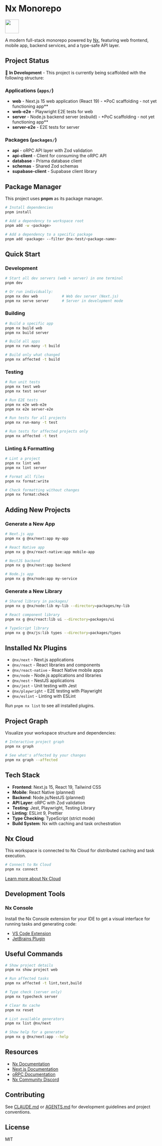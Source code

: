 # Nx Monorepo

<a alt="Nx logo" href="https://nx.dev" target="_blank" rel="noreferrer"><img src="https://raw.githubusercontent.com/nrwl/nx/master/images/nx-logo.png" width="45"></a>

A modern full-stack monorepo powered by [Nx](https://nx.dev), featuring web frontend, mobile app, backend services, and a type-safe API layer.

## Project Status

🚧 **In Development** - This project is currently being scaffolded with the following structure:

### Applications (`apps/`)

- **web** - Next.js 15 web application (React 19) - \*PoC scaffolding - not yet functioning app\*\*
- **web-e2e** - Playwright E2E tests for web
- **server** - Node.js backend server (esbuild) - \*PoC scaffolding - not yet functioning app\*\*
- **server-e2e** - E2E tests for server

### Packages (`packages/`)

- **api** - oRPC API layer with Zod validation
- **api-client** - Client for consuming the oRPC API
- **database** - Prisma database client
- **schemas** - Shared Zod schemas
- **supabase-client** - Supabase client library

## Package Manager

This project uses **pnpm** as its package manager.

```bash
# Install dependencies
pnpm install

# Add a dependency to workspace root
pnpm add -w <package>

# Add a dependency to a specific package
pnpm add <package> --filter @nx-test/<package-name>
```

## Quick Start

### Development

```bash
# Start all dev servers (web + server) in one terminal
pnpm dev

# Or run individually:
pnpm nx dev web           # Web dev server (Next.js)
pnpm nx serve server      # Server in development mode
```

### Building

```bash
# Build a specific app
pnpm nx build web
pnpm nx build server

# Build all apps
pnpm nx run-many -t build

# Build only what changed
pnpm nx affected -t build
```

### Testing

```bash
# Run unit tests
pnpm nx test web
pnpm nx test server

# Run E2E tests
pnpm nx e2e web-e2e
pnpm nx e2e server-e2e

# Run tests for all projects
pnpm nx run-many -t test

# Run tests for affected projects only
pnpm nx affected -t test
```

### Linting & Formatting

```bash
# Lint a project
pnpm nx lint web
pnpm nx lint server

# Format all files
pnpm nx format:write

# Check formatting without changes
pnpm nx format:check
```

## Adding New Projects

### Generate a New App

```bash
# Next.js app
pnpm nx g @nx/next:app my-app

# React Native app
pnpm nx g @nx/react-native:app mobile-app

# NestJS backend
pnpm nx g @nx/nest:app backend

# Node.js app
pnpm nx g @nx/node:app my-service
```

### Generate a New Library

```bash
# Shared library in packages/
pnpm nx g @nx/node:lib my-lib --directory=packages/my-lib

# React component library
pnpm nx g @nx/react:lib ui --directory=packages/ui

# TypeScript library
pnpm nx g @nx/js:lib types --directory=packages/types
```

## Installed Nx Plugins

- `@nx/next` - Next.js applications
- `@nx/react` - React libraries and components
- `@nx/react-native` - React Native mobile apps
- `@nx/node` - Node.js applications and libraries
- `@nx/nest` - NestJS applications
- `@nx/jest` - Unit testing with Jest
- `@nx/playwright` - E2E testing with Playwright
- `@nx/eslint` - Linting with ESLint

Run `pnpm nx list` to see all installed plugins.

## Project Graph

Visualize your workspace structure and dependencies:

```bash
# Interactive project graph
pnpm nx graph

# See what's affected by your changes
pnpm nx graph --affected
```

## Tech Stack

- **Frontend**: Next.js 15, React 19, Tailwind CSS
- **Mobile**: React Native (planned)
- **Backend**: Node.js/NestJS (planned)
- **API Layer**: oRPC with Zod validation
- **Testing**: Jest, Playwright, Testing Library
- **Linting**: ESLint 9, Prettier
- **Type Checking**: TypeScript (strict mode)
- **Build System**: Nx with caching and task orchestration

## Nx Cloud

This workspace is connected to Nx Cloud for distributed caching and task execution.

```bash
# Connect to Nx Cloud
pnpm nx connect
```

[Learn more about Nx Cloud](https://nx.app/?utm_source=nx_project)

## Development Tools

### Nx Console

Install the Nx Console extension for your IDE to get a visual interface for running tasks and generating code:

- [VS Code Extension](https://marketplace.visualstudio.com/items?itemName=nrwl.angular-console)
- [JetBrains Plugin](https://plugins.jetbrains.com/plugin/21060-nx-console)

## Useful Commands

```bash
# Show project details
pnpm nx show project web

# Run affected tasks
pnpm nx affected -t lint,test,build

# Type check (server only)
pnpm nx typecheck server

# Clear Nx cache
pnpm nx reset

# List available generators
pnpm nx list @nx/next

# Show help for a generator
pnpm nx g @nx/next:app --help
```

## Resources

- [Nx Documentation](https://nx.dev)
- [Next.js Documentation](https://nextjs.org/docs)
- [oRPC Documentation](https://orpc.dev)
- [Nx Community Discord](https://go.nx.dev/community)

## Contributing

See [CLAUDE.md](./CLAUDE.md) or [AGENTS.md](./AGENTS.md) for development guidelines and project conventions.

## License

MIT
